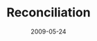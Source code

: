 ---
layout: message
category: message
series: "Roadmap For A Revolution"
title: "Reconciliation"
date: 2009-05-24
message_id: 564
---